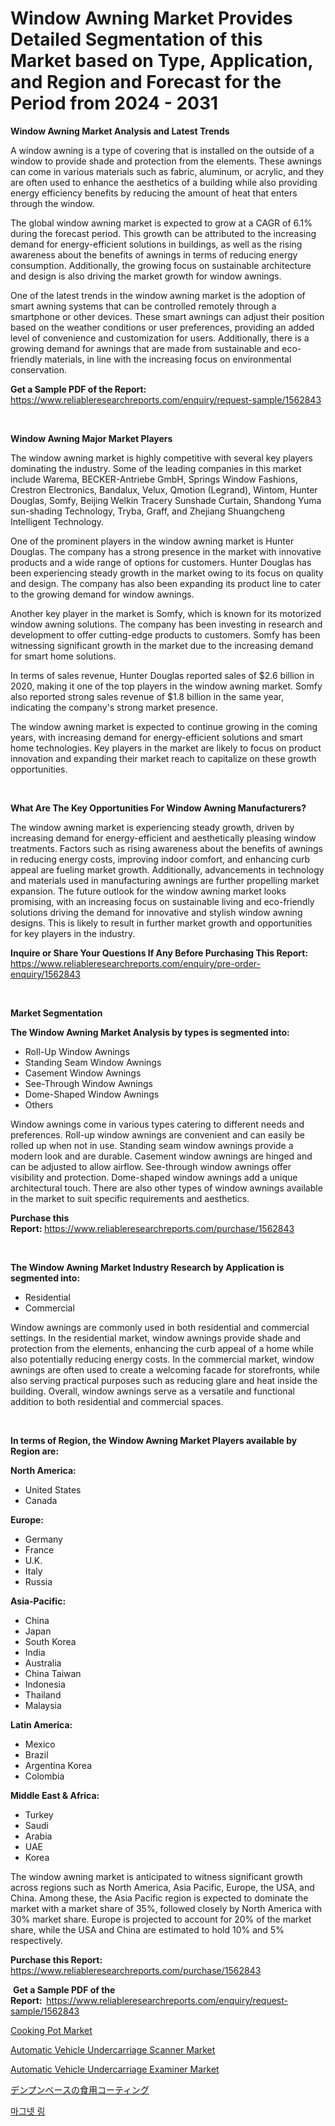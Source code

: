 <p><h1>Window Awning Market Provides Detailed Segmentation of this Market based on Type, Application, and Region and Forecast for the Period from 2024 - 2031</h1></p><p><strong>Window Awning Market Analysis and Latest Trends</strong></p>
<p><p>A window awning is a type of covering that is installed on the outside of a window to provide shade and protection from the elements. These awnings can come in various materials such as fabric, aluminum, or acrylic, and they are often used to enhance the aesthetics of a building while also providing energy efficiency benefits by reducing the amount of heat that enters through the window.</p><p>The global window awning market is expected to grow at a CAGR of 6.1% during the forecast period. This growth can be attributed to the increasing demand for energy-efficient solutions in buildings, as well as the rising awareness about the benefits of awnings in terms of reducing energy consumption. Additionally, the growing focus on sustainable architecture and design is also driving the market growth for window awnings.</p><p>One of the latest trends in the window awning market is the adoption of smart awning systems that can be controlled remotely through a smartphone or other devices. These smart awnings can adjust their position based on the weather conditions or user preferences, providing an added level of convenience and customization for users. Additionally, there is a growing demand for awnings that are made from sustainable and eco-friendly materials, in line with the increasing focus on environmental conservation.</p></p>
<p><strong>Get a Sample PDF of the Report:&nbsp;</strong> <a href="https://www.reliableresearchreports.com/enquiry/request-sample/1562843">https://www.reliableresearchreports.com/enquiry/request-sample/1562843</a></p>
<p>&nbsp;</p>
<p><strong>Window Awning Major Market Players</strong></p>
<p><p>The window awning market is highly competitive with several key players dominating the industry. Some of the leading companies in this market include Warema, BECKER-Antriebe GmbH, Springs Window Fashions, Crestron Electronics, Bandalux, Velux, Qmotion (Legrand), Wintom, Hunter Douglas, Somfy, Beijing Welkin Tracery Sunshade Curtain, Shandong Yuma sun-shading Technology, Tryba, Graff, and Zhejiang Shuangcheng Intelligent Technology.</p><p>One of the prominent players in the window awning market is Hunter Douglas. The company has a strong presence in the market with innovative products and a wide range of options for customers. Hunter Douglas has been experiencing steady growth in the market owing to its focus on quality and design. The company has also been expanding its product line to cater to the growing demand for window awnings.</p><p>Another key player in the market is Somfy, which is known for its motorized window awning solutions. The company has been investing in research and development to offer cutting-edge products to customers. Somfy has been witnessing significant growth in the market due to the increasing demand for smart home solutions.</p><p>In terms of sales revenue, Hunter Douglas reported sales of $2.6 billion in 2020, making it one of the top players in the window awning market. Somfy also reported strong sales revenue of $1.8 billion in the same year, indicating the company's strong market presence.</p><p>The window awning market is expected to continue growing in the coming years, with increasing demand for energy-efficient solutions and smart home technologies. Key players in the market are likely to focus on product innovation and expanding their market reach to capitalize on these growth opportunities.</p></p>
<p>&nbsp;</p>
<p><strong>What Are The Key Opportunities For Window Awning Manufacturers?</strong></p>
<p><p>The window awning market is experiencing steady growth, driven by increasing demand for energy-efficient and aesthetically pleasing window treatments. Factors such as rising awareness about the benefits of awnings in reducing energy costs, improving indoor comfort, and enhancing curb appeal are fueling market growth. Additionally, advancements in technology and materials used in manufacturing awnings are further propelling market expansion. The future outlook for the window awning market looks promising, with an increasing focus on sustainable living and eco-friendly solutions driving the demand for innovative and stylish window awning designs. This is likely to result in further market growth and opportunities for key players in the industry.</p></p>
<p><strong>Inquire or Share Your Questions If Any Before Purchasing This Report:</strong> <a href="https://www.reliableresearchreports.com/enquiry/pre-order-enquiry/1562843">https://www.reliableresearchreports.com/enquiry/pre-order-enquiry/1562843</a></p>
<p>&nbsp;</p>
<p><strong>Market Segmentation</strong></p>
<p><strong>The Window Awning Market Analysis by types is segmented into:</strong></p>
<p><ul><li>Roll-Up Window Awnings</li><li>Standing Seam Window Awnings</li><li>Casement Window Awnings</li><li>See-Through Window Awnings</li><li>Dome-Shaped Window Awnings</li><li>Others</li></ul></p>
<p><p>Window awnings come in various types catering to different needs and preferences. Roll-up window awnings are convenient and can easily be rolled up when not in use. Standing seam window awnings provide a modern look and are durable. Casement window awnings are hinged and can be adjusted to allow airflow. See-through window awnings offer visibility and protection. Dome-shaped window awnings add a unique architectural touch. There are also other types of window awnings available in the market to suit specific requirements and aesthetics.</p></p>
<p><strong>Purchase this Report:&nbsp;</strong><a href="https://www.reliableresearchreports.com/purchase/1562843">https://www.reliableresearchreports.com/purchase/1562843</a></p>
<p>&nbsp;</p>
<p><strong>The Window Awning Market Industry Research by Application is segmented into:</strong></p>
<p><ul><li>Residential</li><li>Commercial</li></ul></p>
<p><p>Window awnings are commonly used in both residential and commercial settings. In the residential market, window awnings provide shade and protection from the elements, enhancing the curb appeal of a home while also potentially reducing energy costs. In the commercial market, window awnings are often used to create a welcoming facade for storefronts, while also serving practical purposes such as reducing glare and heat inside the building. Overall, window awnings serve as a versatile and functional addition to both residential and commercial spaces.</p></p>
<p>&nbsp;</p>
<p><strong>In terms of Region, the Window Awning Market Players available by Region are:</strong></p>
<p>
    <p> <strong> North America: </strong>
        <ul>
            <li>United States</li>
            <li>Canada</li>
        </ul>
        </p> 
    <p> <strong> Europe: </strong>
        <ul>
            <li>Germany</li>
            <li>France</li>
            <li>U.K.</li>
            <li>Italy</li>
            <li>Russia</li>
        </ul>
        </p> 
    <p> <strong> Asia-Pacific: </strong>
        <ul>
            <li>China</li>
            <li>Japan</li>
            <li>South Korea</li>
            <li>India</li>
            <li>Australia</li>
            <li>China Taiwan</li>
            <li>Indonesia</li>
            <li>Thailand</li>
            <li>Malaysia</li>
        </ul>
        </p> 
    <p> <strong> Latin America: </strong>
        <ul>
            <li>Mexico</li>
            <li>Brazil</li>
            <li>Argentina Korea</li>
            <li>Colombia</li>
        </ul>
        </p> 
    <p> <strong> Middle East & Africa: </strong>
        <ul>
            <li>Turkey</li>
            <li>Saudi</li>
            <li>Arabia</li>
            <li>UAE</li>
            <li>Korea</li>
        </ul>
    </p>
    </p>
<p><p>The window awning market is anticipated to witness significant growth across regions such as North America, Asia Pacific, Europe, the USA, and China. Among these, the Asia Pacific region is expected to dominate the market with a market share of 35%, followed closely by North America with 30% market share. Europe is projected to account for 20% of the market share, while the USA and China are estimated to hold 10% and 5% respectively.</p></p>
<p><strong>Purchase this Report: </strong><a href="https://www.reliableresearchreports.com/purchase/1562843">https://www.reliableresearchreports.com/purchase/1562843</a></p>
<p>&nbsp;<strong>Get a Sample PDF of the Report:&nbsp;&nbsp;</strong><a href="https://www.reliableresearchreports.com/enquiry/request-sample/1562843">https://www.reliableresearchreports.com/enquiry/request-sample/1562843</a></p>
<p><strong></strong></p>
<p><p><a href="https://github.com/Chiragrp22/Market-Research-Report-List-3/blob/main/cooking-pot-market.md">Cooking Pot Market</a></p><p><a href="https://issuu.com/reportprime-2/docs/automatic-vehicle-undercarriage-scanner-market-siz">Automatic Vehicle Undercarriage Scanner Market</a></p><p><a href="https://issuu.com/reportprime-2/docs/automatic-vehicle-undercarriage-examiner-market-si">Automatic Vehicle Undercarriage Examiner Market</a></p><p><a href="https://github.com/hwbcz413288296/Market-Research-Report-List-1/blob/main/37854703291.md">デンプンベースの食用コーティング</a></p><p><a href="https://github.com/bunxhcci35271755/Market-Research-Report-List-1/blob/main/35803272922.md">마그넷 링</a></p></p>